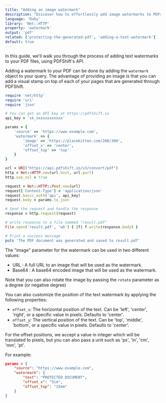```yaml
---
title: "Adding an image watermark"
description: "Discover how to effortlessly add image watermarks to PDFs using Ruby and the Net::HTTP library. Our guide shows you how to add images on top of your PDF to protect your document easily. This is easily done with a simple request to PDFShift's API."
language: 'Ruby'
library: 'Net::HTTP'
property: 'watermark'
output: 'pdf'
related: ['protecting-the-generated-pdf', 'adding-a-text-watermark']
default: true
---
```


In this guide, we'll walk you through the process of adding text watermarks to your PDF files, using PDFShift's API.

Adding a watermark to your PDF can be done by adding the `watermark` object to your query.
The advantage of providing an image is that you can add a visual stamp on top of each of your pages that are generated through PDFShift.

```ruby
require 'net/http'
require 'uri'
require 'json'

# You can get an API key at https://pdfshift.io
api_key = 'sk_xxxxxxxxxxxx'

params = {
    'source' => 'https://www.example.com',
    'watermark' => {
        'image' => 'https://placekitten.com/200/300',
        'offset_x' => 'center',
        'offset_top' => 'top'
    }
}

url = URI("https://api.pdfshift.io/v3/convert/pdf")
http = Net::HTTP.new(url.host, url.port)
http.use_ssl = true

request = Net::HTTP::Post.new(url)
request['Content-Type'] = 'application/json'
request.basic_auth('api', api_key)
request.body = params.to_json

# Send the request and handle the response
response = http.request(request)

# write response to a file nammed "result.pdf"
File.open('result.pdf', 'wb') { |f| f.write(response.body) }

# Print a success message
puts 'The PDF document was generated and saved to result.pdf'
```

The "image" parameter for the watermark can be used in two different values:

 * URL : A full URL to an image that will be used as the watermark.
 * Base64 : A base64 encoded image that will be used as the watermark.

Note that you can also rotate the image by passing the `rotate` parameter as a degree (or negative degree)

You can also customize the position of the text watermark by applying the following properties:

 * `offset_x`: The horizontal position of the text. Can be 'left', 'center', 'right', or a specific value in pixels. Defaults to 'center'.
 * `offset_y`: The vertical position of the text. Can be 'top', 'middle', 'bottom', or a specific value in pixels. Defaults to 'center'.

For the offset positions, we accept a value in integer which will be translated to pixels, but you can also pass a unit such as 'px', 'in', 'cm', 'mm', 'pt'.

For example:

```json
params = {
    "source": "https://www.example.com",
    "watermark": {
        "text": "PROTECTED DOCUMENT",
        "offset_x": "5cm",
        "offset_top": "15mm"
    }
}
```
